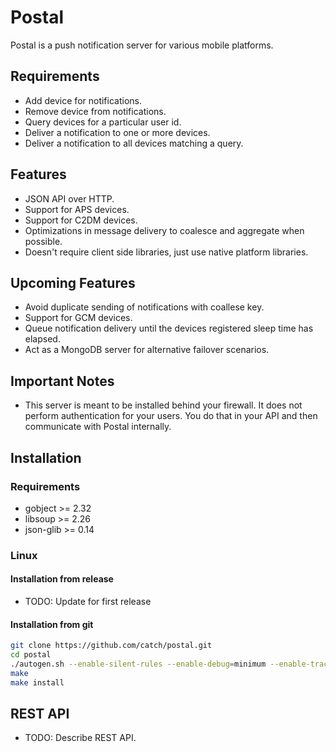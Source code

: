# Postal

Postal is a push notification server for various mobile platforms.

## Requirements

 * Add device for notifications.
 * Remove device from notifications.
 * Query devices for a particular user id.
 * Deliver a notification to one or more devices.
 * Deliver a notification to all devices matching a query.

## Features

 * JSON API over HTTP.
 * Support for APS devices.
 * Support for C2DM devices.
 * Optimizations in message delivery to coalesce and aggregate when possible.
 * Doesn't require client side libraries, just use native platform libraries.

## Upcoming Features

 * Avoid duplicate sending of notifications with coallese key.
 * Support for GCM devices.
 * Queue notification delivery until the devices registered sleep time
   has elapsed.
 * Act as a MongoDB server for alternative failover scenarios.

## Important Notes

 * This server is meant to be installed behind your firewall. It does not
   perform authentication for your users. You do that in your API and then
   communicate with Postal internally.

## Installation

### Requirements

 * gobject >= 2.32
 * libsoup >= 2.26
 * json-glib >= 0.14

### Linux

#### Installation from release

 * TODO: Update for first release

#### Installation from git

```sh
git clone https://github.com/catch/postal.git
cd postal
./autogen.sh --enable-silent-rules --enable-debug=minimum --enable-trace=no
make
make install
```

## REST API

 * TODO: Describe REST API.
